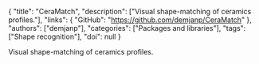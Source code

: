{
  "title": "CeraMatch",
  "description": ["Visual shape-matching of ceramics profiles."],
  "links": {
    "GitHub": "https://github.com/demjanp/CeraMatch"
  },
  "authors": ["demjanp"],
  "categories": ["Packages and libraries"],
  "tags": ["Shape recognition"],
  "doi": null
}

<!-- Generated by csv2md.R – do not edit by hand -->

Visual shape-matching of ceramics profiles.